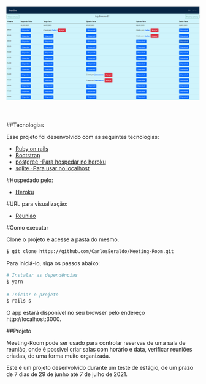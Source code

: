 <h1 align="center">
    <img alt="Reuniao" src="app/assets/images/exemplo.png" />
</h1>

<br>

##Tecnologias

Esse projeto foi desenvolvido com as seguintes tecnologias:

- [Ruby on rails](https://guides.rubyonrails.org/)
- [Bootstrap](https://getbootstrap.com/)
- [postgree -Para hospedar no heroku](https://www.postgresql.org/)
- [sqlite -Para usar no localhost](https://sqlite.org/index.html)

#Hospedado pelo:
- [Heroku](https://www.heroku.com)

#URL para visualização:
- [Reuniao](https://reuniao.herokuapp.com/)


#Como executar

Clone o projeto e acesse a pasta do mesmo.

```bash
$ git clone https://github.com/CarlosBeraldo/Meeting-Room.git
```

Para iniciá-lo, siga os passos abaixo:
```bash
# Instalar as dependências
$ yarn

# Iniciar o projeto
$ rails s
```
O app estará disponível no seu browser pelo endereço http://localhost:3000.

##Projeto

Meeting-Room pode ser usado para controlar reservas de uma sala de reunião, onde é possivel criar salas com horário e data, verificar reuniões criadas, de uma forma muito organizada. 

Este é um projeto desenvolvido durante um teste de estágio, de um prazo de 7 dias de 29 de junho até 7 de julho de 2021.
